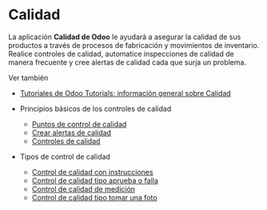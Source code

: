 # Calidad

La aplicación **Calidad de Odoo** le ayudará a asegurar la calidad de sus
productos a través de procesos de fabricación y movimientos de inventario.
Realice controles de calidad, automatice inspecciones de calidad de manera
frecuente y cree alertas de calidad cada que surja un problema.

Ver también

  * [Tutoriales de Odoo Tutorials: información general sobre Calidad](https://www.odoo.com/slides/slide/quality-overview-5590)

  * Principios básicos de los controles de calidad
    * [Puntos de control de calidad](quality/quality_management/quality_control_points.html)
    * [Crear alertas de calidad](quality/quality_management/quality_alerts.html)
    * [Controles de calidad](quality/quality_management/quality_checks.html)
  * Tipos de control de calidad
    * [Control de calidad con instrucciones](quality/quality_check_types/instructions_check.html)
    * [Control de calidad tipo aprueba o falla](quality/quality_check_types/pass_fail_check.html)
    * [Control de calidad de medición](quality/quality_check_types/measure_check.html)
    * [Control de calidad tipo tomar una foto](quality/quality_check_types/picture_check.html)

